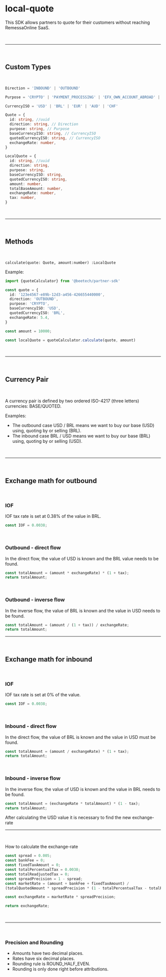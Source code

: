 
# local-quote

This SDK allows partners to quote for their customers without reaching RemessaOnline SaaS.

</br>

---

</br>

## Custom Types

</br>

``` typescript
Direction = 'INBOUND' | 'OUTBOUND'

Purpose = 'CRYPTO' | 'PAYMENT_PROCESSING' | 'EFX_OWN_ACCOUNT_ABROAD' | 'EFX_UNILATERAL_TRANSFERS' | 'OTHER_TECHNICAL_SERVICES' | 'CAPITAL_INCREASE' | 'GAMBLING_AND_BETS'

CurrencyISO = 'USD' | 'BRL' | 'EUR' | 'AUD' | 'CHF'

Quote = {
  id: string, //uuid
  direction: string, // Direction
  purpose: string, // Purpose
  baseCurrencyISO: string, // CurrencyISO
  quotedCurrencyISO: string, // CurrencyISO
  exchangeRate: number,
}

LocalQuote = {
  id: string, //uuid
  direction: string,
  purpose: string,
  baseCurrencyISO: string,
  quotedCurrencyISO: string,
  amount: number,
  totalBaseAmount: number,
  exchangeRate: number,
  tax: number,
}
```

</br>

---

</br>

## **Methods**

</br>

`calculate(quote: Quote, amount:number) :LocalQuote`

Example:

``` typescript
import {quoteCalculator} from '@beetech/partner-sdk'

const quote = {
  id: '123e4567-e89b-12d3-a456-426655440000',
  direction: 'OUTBOUND',
  purpose: 'CRYPTO',
  baseCurrencyISO: 'USD',
  quotedCurrencyISO: 'BRL',
  exchangeRate: 5.4,
}

const amount = 10000;

const localQuote = quoteCalculator.calculate(quote, amount)
```

</br>

---

</br>

## **Currency Pair**

</br>

A currency pair is defined by two ordered ISO-4217 (three letters) currencies: BASE/QUOTED.

Examples:

- The outbound case USD / BRL means we want to buy our base (USD) using, quoting by or selling (BRL).
- The inbound case BRL / USD means we want to buy our base (BRL) using, quoting by or selling (USD).

</br>

---

</br>

## **Exchange math for outbound**

</br>

### **IOF**

IOF tax rate is set at 0.38% of the value in BRL.

``` typescript
const IOF = 0.0038;
```

</br>

### **Outbound - direct flow**

In the direct flow, the value of USD is known and the BRL value needs to be found.

``` typescript
const totalAmount = (amount * exchangeRate) * (1 + tax);
return totalAmount;
```

</br>

### **Outbound - inverse flow**

In the inverse flow, the value of BRL is known and the value in USD needs to be found.

``` typescript
const totalAmount = (amount / (1 + tax)) / exchangeRate;
return totalAmount;
```

---

</br>

## **Exchange math for inbound**

</br>

### **IOF**

IOF tax rate is set at 0% of the value.

``` typescript
const IOF = 0.0038;
```

</br>

### **Inbound - direct flow**

In the direct flow, the value of BRL is known and the value in USD must be found.

``` typescript
const totalAmount = (amount / exchangeRate) * (1 + tax);
return totalAmount;
```

</br>

### **Inbound - inverse flow**

In the inverse flow, the value of USD is known and the value in BRL needs to be found.

``` typescript
const totalAmount = (exchangeRate * totalAmount) * (1 - tax);
return totalAmount;
```

After calculating the USD value it is necessary to find the new exchange-rate

---

</br>

How to calculate the exchange-rate

``` typescript
const spread = 0.005;
const bankFee = 0;
const fixedTaxAmount = 0;
const totalPercentualTax = 0.0038;
const totalReadjustedTax = 0;
const spreadPrecision = 1 - spread;
const marketRate = (amount + bankFee + fixedTaxAmount) /
(totalQuotedAmount * spreadPrecision * (1 - totalPercentualTax - totalReadjustedTax));

const exchangeRate = marketRate * spreadPrecision;

return exchangeRate;
```

</br>

---

</br>

### **Precision and Rounding**

- Amounts have two decimal places.
- Rates have six decimal places.
- Rounding rule is ROUND_HALF_EVEN.
- Rounding is only done right before attributions.
